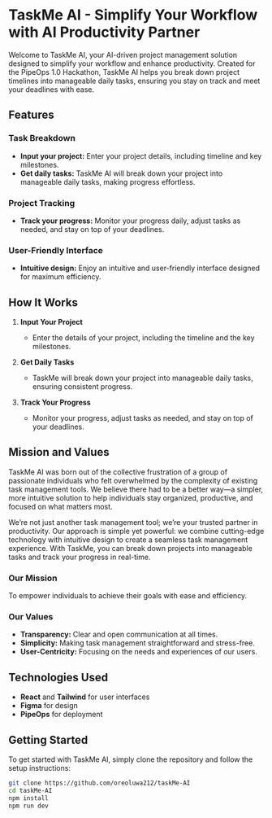 # TaskMe AI - Simplify Your Workflow with AI Productivity Partner

Welcome to TaskMe AI, your AI-driven project management solution designed to simplify your workflow and enhance productivity. Created for the PipeOps 1.0 Hackathon, TaskMe AI helps you break down project timelines into manageable daily tasks, ensuring you stay on track and meet your deadlines with ease.

## Features

### Task Breakdown
- **Input your project:** Enter your project details, including timeline and key milestones.
- **Get daily tasks:** TaskMe AI will break down your project into manageable daily tasks, making progress effortless.

### Project Tracking
- **Track your progress:** Monitor your progress daily, adjust tasks as needed, and stay on top of your deadlines.

### User-Friendly Interface
- **Intuitive design:** Enjoy an intuitive and user-friendly interface designed for maximum efficiency.

## How It Works

1. **Input Your Project**
   - Enter the details of your project, including the timeline and the key milestones.

2. **Get Daily Tasks**
   - TaskMe will break down your project into manageable daily tasks, ensuring consistent progress.

3. **Track Your Progress**
   - Monitor your progress, adjust tasks as needed, and stay on top of your deadlines.

## Mission and Values

TaskMe AI was born out of the collective frustration of a group of passionate individuals who felt overwhelmed by the complexity of existing task management tools. We believe there had to be a better way—a simpler, more intuitive solution to help individuals stay organized, productive, and focused on what matters most.

We’re not just another task management tool; we’re your trusted partner in productivity. Our approach is simple yet powerful: we combine cutting-edge technology with intuitive design to create a seamless task management experience. With TaskMe, you can break down projects into manageable tasks and track your progress in real-time.

### Our Mission
To empower individuals to achieve their goals with ease and efficiency.

### Our Values
- **Transparency:** Clear and open communication at all times.
- **Simplicity:** Making task management straightforward and stress-free.
- **User-Centricity:** Focusing on the needs and experiences of our users.

## Technologies Used
- **React** and **Tailwind** for user interfaces
- **Figma** for design
- **PipeOps** for deployment

## Getting Started

To get started with TaskMe AI, simply clone the repository and follow the setup instructions:

```bash
git clone https://github.com/oreoluwa212/taskMe-AI
cd taskMe-AI
npm install
npm run dev
